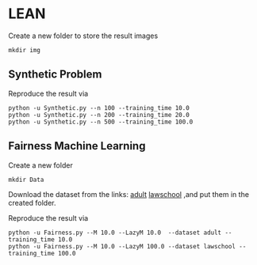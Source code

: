 # LEAN

Create a new folder to store the result images
```
mkdir img
```

## Synthetic Problem

Reproduce the result via

```
python -u Synthetic.py --n 100 --training_time 10.0
python -u Synthetic.py --n 200 --training_time 20.0
python -u Synthetic.py --n 500 --training_time 100.0
```


## Fairness Machine Learning 

Create a new folder
```
mkdir Data
```
Download the dataset from the links: [adult](https://github.com/7CCLiu/Partial-Quasi-Newton/blob/main/a9a.mat) [lawschool](https://github.com/7CCLiu/Partial-Quasi-Newton/blob/main/LSTUDENT_DATA1.mat)
,and put them in the created folder.

Reproduce the result via
```
python -u Fairness.py --M 10.0 --LazyM 10.0  --dataset adult --training_time 10.0
python -u Fairness.py --M 10.0 --LazyM 100.0 --dataset lawschool --training_time 100.0
```
